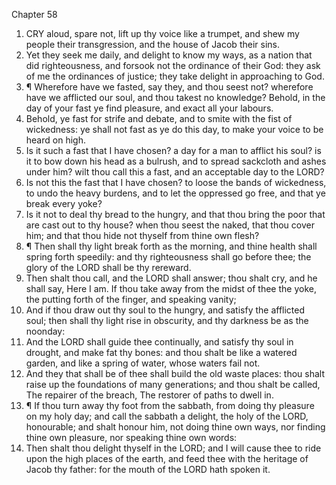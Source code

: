 

Chapter 58

1. CRY aloud, spare not, lift up thy voice like a trumpet, and shew my people their transgression, and the house of Jacob their sins.
2. Yet they seek me daily, and delight to know my ways, as a nation that did righteousness, and forsook not the ordinance of their God: they ask of me the ordinances of justice; they take delight in approaching to God.
3. ¶ Wherefore have we fasted, say they, and thou seest not?  wherefore have we afflicted our soul, and thou takest no knowledge?  Behold, in the day of your fast ye find pleasure, and exact all your labours.
4. Behold, ye fast for strife and debate, and to smite with the fist of wickedness: ye shall not fast as ye do this day, to make your voice to be heard on high.
5. Is it such a fast that I have chosen?  a day for a man to afflict his soul?  is it to bow down his head as a bulrush, and to spread sackcloth and ashes under him?  wilt thou call this a fast, and an acceptable day to the LORD?
6. Is not this the fast that I have chosen?  to loose the bands of wickedness, to undo the heavy burdens, and to let the oppressed go free, and that ye break every yoke?
7. Is it not to deal thy bread to the hungry, and that thou bring the poor that are cast out to thy house?  when thou seest the naked, that thou cover him; and that thou hide not thyself from thine own flesh?
8. ¶ Then shall thy light break forth as the morning, and thine health shall spring forth speedily: and thy righteousness shall go before thee; the glory of the LORD shall be thy rereward.
9. Then shalt thou call, and the LORD shall answer; thou shalt cry, and he shall say, Here I am.  If thou take away from the midst of thee the yoke, the putting forth of the finger, and speaking vanity;
10. And if thou draw out thy soul to the hungry, and satisfy the afflicted soul; then shall thy light rise in obscurity, and thy darkness be as the noonday:
11. And the LORD shall guide thee continually, and satisfy thy soul in drought, and make fat thy bones: and thou shalt be like a watered garden, and like a spring of water, whose waters fail not.
12. And they that shall be of thee shall build the old waste places: thou shalt raise up the foundations of many generations; and thou shalt be called, The repairer of the breach, The restorer of paths to dwell in.
13. ¶ If thou turn away thy foot from the sabbath, from doing thy pleasure on my holy day; and call the sabbath a delight, the holy of the LORD, honourable; and shalt honour him, not doing thine own ways, nor finding thine own pleasure, nor speaking thine own words:
14. Then shalt thou delight thyself in the LORD; and I will cause thee to ride upon the high places of the earth, and feed thee with the heritage of Jacob thy father: for the mouth of the LORD hath spoken it.
